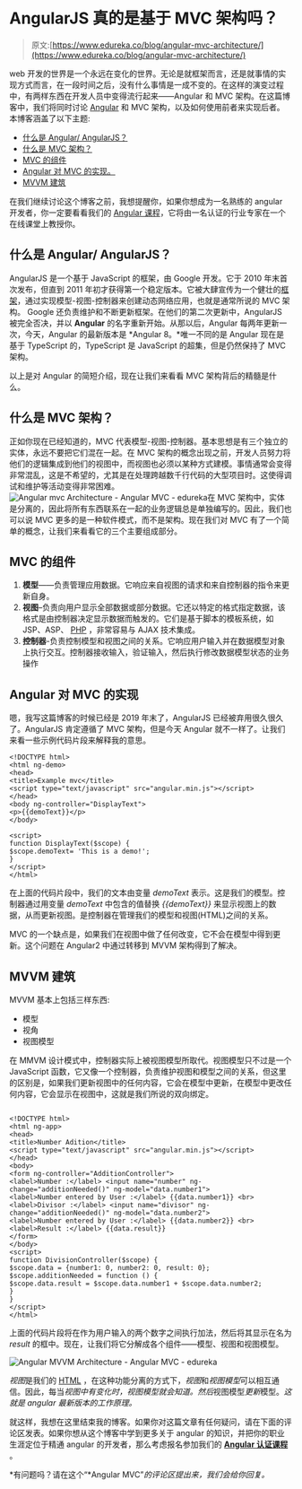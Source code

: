 # AngularJS 真的是基于 MVC 架构吗？

> 原文:[https://www.edureka.co/blog/angular-mvc-architecture/](https://www.edureka.co/blog/angular-mvc-architecture/)

web 开发的世界是一个永远在变化的世界。无论是就框架而言，还是就事情的实现方式而言，在一段时间之后，没有什么事情是一成不变的。在这样的演变过程中，有两样东西在开发人员中变得流行起来——Angular 和 MVC 架构。在这篇博客中，我们将同时讨论 [Angular](https://www.edureka.co/blog/angular-tutorial/) 和 MVC 架构，以及如何使用前者来实现后者。本博客涵盖了以下主题:

*   [什么是 Angular/ AngularJS？](#what-is-angular)
*   [什么是 MVC 架构？](#MVC-architecture)
*   [MVC 的组件](#MVC-component)
*   [Angular 对 MVC 的实现。](#Angular-MVC)
*   [MVVM 建筑](#MVVM-architecture)

在我们继续讨论这个博客之前，我想提醒你，如果你想成为一名熟练的 angular 开发者，你一定要看看我们的 [Angular 课程](https://www.edureka.co/angular-training)，它将由一名认证的行业专家在一个在线课堂上教授你。

## **什么是 Angular/ AngularJS？**

AngularJS 是一个基于 JavaScript 的框架，由 Google 开发。它于 2010 年末首次发布，但直到 2011 年初才获得第一个稳定版本。它被大肆宣传为一个健壮的[框架](https://www.edureka.co/blog/top-10-javascript-frameworks/)，通过实现模型-视图-控制器来创建动态网络应用，也就是通常所说的 MVC 架构。 Google 还负责维护和不断更新框架。在他们的第二次更新中，AngularJS 被完全否决，并以 **Angular** 的名字重新开始。从那以后，Angular 每两年更新一次，今天，Angular 的最新版本是 *Angular 8。*唯一不同的是 Angular 现在是基于 TypeScript 的，TypeScript 是 JavaScript 的超集，但是仍然保持了 MVC 架构。

以上是对 Angular 的简短介绍，现在让我们来看看 MVC 架构背后的精髓是什么。

## **什么是 MVC 架构？**

正如你现在已经知道的，MVC 代表模型-视图-控制器。基本思想是有三个独立的实体，永远不要把它们混在一起。在 MVC 架构的概念出现之前，开发人员努力将他们的逻辑集成到他们的视图中，而视图也必须以某种方式建模。事情通常会变得非常混乱，这是不希望的，尤其是在处理跨越数千行代码的大型项目时。这使得调试和维护等活动变得非常困难。 ![Angular mvc Architecture - Angular MVC - edureka](../Images/8320cdc4b72775f3914167c15c2dd090.png)在 MVC 架构中，实体是分离的，因此将所有东西联系在一起的业务逻辑总是单独编写的。因此，我们也可以说 MVC 更多的是一种软件模式，而不是架构。现在我们对 MVC 有了一个简单的概念，让我们来看看它的三个主要组成部分。

## **MVC 的组件**

1.  **模型**——负责管理应用数据。它响应来自视图的请求和来自控制器的指令来更新自身。
2.  **视图**–负责向用户显示全部数据或部分数据。它还以特定的格式指定数据，该格式是由控制器决定显示数据而触发的。它们是基于脚本的模板系统，如 JSP、ASP、 [PHP](https://www.edureka.co/blog/php-tutorial-for-beginners/) ，非常容易与 AJAX 技术集成。
3.  **控制器**-负责控制模型和视图之间的关系。它响应用户输入并在数据模型对象上执行交互。控制器接收输入，验证输入，然后执行修改数据模型状态的业务操作

## **Angular 对 MVC 的实现**

嗯，我写这篇博客的时候已经是 2019 年末了，AngularJS 已经被弃用很久很久了。AngularJS 肯定遵循了 MVC 架构，但是今天 Angular 就不一样了。让我们来看一些示例代码片段来解释我的意思。

```
<!DOCTYPE html>
<html ng-demo>
<head>
<title>Example mvc</title>
<script type="text/javascript" src="angular.min.js"></script>
</head>
<body ng-controller="DisplayText">
<p>{{demoText}}</p>
</body>

<script>
function DisplayText($scope) {
$scope.demoText= 'This is a demo!';
}
</script>
</html>

```

在上面的代码片段中，我们的文本由变量 *demoText* 表示。这是我们的模型。控制器通过用变量 *demoText* 中包含的值替换 *{{demoText}}* 来显示视图上的数据，从而更新视图。是控制器在管理我们的模型和视图(HTML)之间的关系。

MVC 的一个缺点是，如果我们在视图中做了任何改变，它不会在模型中得到更新。这个问题在 Angular2 中通过转移到 MVVM 架构得到了解决。

## **MVVM 建筑**

MVVM 基本上包括三样东西:

*   模型
*   视角
*   视图模型

在 MMVM 设计模式中，控制器实际上被视图模型所取代。视图模型只不过是一个 JavaScript 函数，它又像一个控制器，负责维护视图和模型之间的关系，但这里的区别是，如果我们更新视图中的任何内容，它会在模型中更新，在模型中更改任何内容，它会显示在视图中，这就是我们所说的双向绑定。

```

<!DOCTYPE html>
<html ng-app>
<head>
<title>Number Adition</title>
<script type="text/javascript" src="angular.min.js"></script>
</head>
<body>
<form ng-controller="AdditionController">
<label>Number :</label> <input name="number" ng-change="additionNeeded()" ng-model="data.number1">
<label>Number entered by User :</label> {{data.number1}} <br>
<label>Divisor :</label> <input name="divisor" ng-change="additionNeeded()" ng-model="data.number2">
<label>Number entered by User :</label> {{data.number2}} <br>
<label>Result :</label> {{data.result}}
</form>
</body>
<script>
function DivisionController($scope) {
$scope.data = {number1: 0, number2: 0, result: 0};
$scope.additionNeeded = function () {
$scope.data.result = $scope.data.number1 + $scope.data.number2;
}
}
</script>
</html>

```

上面的代码片段将在作为用户输入的两个数字之间执行加法，然后将其显示在名为 *result* 的框中。现在，让我们将它分解成各个组件——模型、视图和视图模型。

![Angular MVVM Architecture - Angular MVC - edureka](../Images/c79617ad26900c1e7fbe8c71662589df.png)

*视图*是我们的 [HTML](https://www.edureka.co/blog/what-is-html/) ，在这种功能分离的方式下，*视图*和*视图模型*可以相互通信。因此，每当*视图中有变化时，*视图模型*就会知道。然后*视图模型*更新*模型。*这就是 angular 最新版本的工作原理。*

就这样，我想在这里结束我的博客。如果你对这篇文章有任何疑问，请在下面的评论区发表。如果你想从这个博客中学到更多关于 angular 的知识，并把你的职业生涯定位于精通 angular 的开发者，那么考虑报名参加我们的 **[Angular 认证课程](https://www.edureka.co/angular-training)** 。

*有问题吗？请在这个“*Angular MVC”*的评论区提出来，我们会给你回复。*